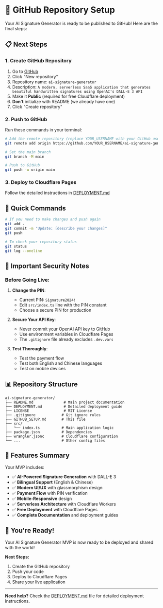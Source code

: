 # 🚀 GitHub Repository Setup

Your AI Signature Generator is ready to be published to GitHub! Here are the final steps:

## 📋 Next Steps

### 1. Create GitHub Repository

1. Go to [GitHub](https://github.com)
2. Click "New repository"
3. Repository name: `ai-signature-generator`
4. Description: `A modern, serverless SaaS application that generates beautiful handwritten signatures using OpenAI's DALL-E 3 API`
5. Make it **Public** (required for free Cloudflare deployment)
6. **Don't** initialize with README (we already have one)
7. Click "Create repository"

### 2. Push to GitHub

Run these commands in your terminal:

```bash
# Add the remote repository (replace YOUR_USERNAME with your GitHub username)
git remote add origin https://github.com/YOUR_USERNAME/ai-signature-generator.git

# Set the main branch
git branch -M main

# Push to GitHub
git push -u origin main
```

### 3. Deploy to Cloudflare Pages

Follow the detailed instructions in [DEPLOYMENT.md](./DEPLOYMENT.md)

## 🎯 Quick Commands

```bash
# If you need to make changes and push again
git add .
git commit -m "Update: [describe your changes]"
git push

# To check your repository status
git status
git log --oneline
```

## 🔑 Important Security Notes

### Before Going Live:

1. **Change the PIN**: 
   - Current PIN: `Signature2024!`
   - Edit `src/index.ts` line with the PIN constant
   - Choose a secure PIN for production

2. **Secure Your API Key**:
   - Never commit your OpenAI API key to GitHub
   - Use environment variables in Cloudflare Pages
   - The `.gitignore` file already excludes `.dev.vars`

3. **Test Thoroughly**:
   - Test the payment flow
   - Test both English and Chinese languages
   - Test on mobile devices

## 📊 Repository Structure

```
ai-signature-generator/
├── README.md              # Main project documentation
├── DEPLOYMENT.md          # Detailed deployment guide
├── LICENSE                # MIT License
├── .gitignore            # Git ignore rules
├── GITHUB_SETUP.md       # This file
├── src/
│   └── index.ts          # Main application logic
├── package.json          # Dependencies
├── wrangler.jsonc        # Cloudflare configuration
└── ...                   # Other config files
```

## 🌟 Features Summary

Your MVP includes:

- ✅ **AI-Powered Signature Generation** with DALL-E 3
- ✅ **Bilingual Support** (English & Chinese)
- ✅ **Modern UI/UX** with glassmorphism design
- ✅ **Payment Flow** with PIN verification
- ✅ **Mobile-Responsive** design
- ✅ **Serverless Architecture** with Cloudflare Workers
- ✅ **Free Deployment** with Cloudflare Pages
- ✅ **Complete Documentation** and deployment guides

## 🎉 You're Ready!

Your AI Signature Generator MVP is now ready to be deployed and shared with the world! 

**Next Steps:**
1. Create the GitHub repository
2. Push your code
3. Deploy to Cloudflare Pages
4. Share your live application

---

**Need help?** Check the [DEPLOYMENT.md](./DEPLOYMENT.md) file for detailed deployment instructions. 